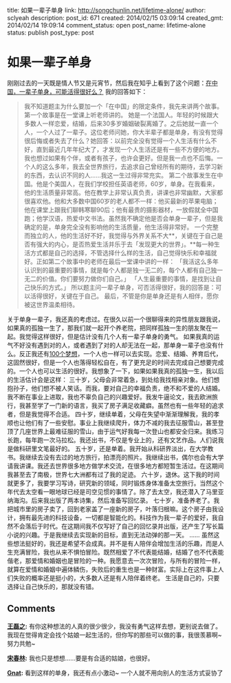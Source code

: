 title: 如果一辈子单身
link: http://songchunlin.net/lifetime-alone/
author: sclyeah
description: 
post_id: 671
created: 2014/02/15 03:09:14
created_gmt: 2014/02/14 19:09:14
comment_status: open
post_name: lifetime-alone
status: publish
post_type: post

# 如果一辈子单身

刚刚过去的一天既是情人节又是元宵节，然后我在知乎上看到了这个问题：[在中国，一辈子单身，可能活得很好么？](http://www.zhihu.com/question/20150918) 我的回答如下： 

> 我不知道题主为什么要加一个「在中国」的限定条件，我先来讲两个故事。 第一个故事是在一堂课上听老师讲的。 她是一个法国人。年轻的时候跟大多数人一样恋爱，结婚，后来30多岁婚姻破裂离婚了。之后她就一直一个人，一个人过了一辈子。这位老师问她，你大半辈子都是单身，有没有觉得很后悔或者失去了什么？她回答：以前完全没有觉得一个人生活有什么不好，直到最近几年年纪大了，才发现一个人生活还是有一些不方便的地方。我也想过如果有个伴，或者有孩子，也许会更好。但是我一点也不后悔。一个人的这么多年，我去全世界旅行，去追求自己曾经所有的期待，去学习新的东西，去认识不同的人……我这一生过得非常充实。 第二个故事发生在中国。他是个美国人，在我们学校担任英语老师，60岁，单身。在我看来，他的生活质量非常高。他在教学上非常认真负责，讲课也非常幽默，大家都很喜欢他。他和大多数中国60岁的老人都不一样：他买最新的苹果电脑；他在课堂上跟我们聊韩寒聊90后；他有最贵的摄影器材，一放假就全中国跑；他学汉语，热爱中文书法。虽然我不确定他是否会单身一辈子，但是我确定的是，单身完全没有影响他的生活质量，他生活得非常好。 一个完整而独立的人，他的生活好不好，我觉得与外界关系不大**，关键在于自己是否有强大的内心，是否热爱生活并乐于去「发现更大的世界」。**每一种生活方式都是自己的选择，不管选择什么样的生活，自己觉得快乐和幸福就好。正如第二个故事中的老师在最后一堂课中讲的一样： 「我活这么多年认识到的最重要的事情，就是每个人都是独一无二的，每个人都有自己独一无二的价值。你们要努力做你们自己。」 「人生最重要的事情，是找到让自己快乐的方式。」 所以题主问一辈子单身，可否活得很好，我的回答是：可以活得很好，关键在于自己。 最后，不管是你是单身还是有人相伴，愿你被这世界温柔相待。

关于单身一辈子，我还真的考虑过。在很久以前一个很聊得来的异性朋友跟我说，如果真的孤独一生了，那我们就一起开个养老院，把同样孤独一生的朋友聚在一起。我觉得这样很好，但是估计没有几个人有一辈子单身的勇气。 如果我真的运气不好没有遇到对的人，或者遇到了对的人却无法在一起，那单身一辈子也没有什么。反正我还有[100个梦想](/my-dreams/)，一个人也一样可以去实现。恋爱、结婚、养育后代，这固然很好，但是一个人也落得轻松自在，有了更充足的时间去完成自己想要完成的。一个人也可以生活的很好。我想象了一下，如果如果我真的孤独一生，我以后的生活估计会是这样： 三十岁，父母会非常着急，到处给我找相亲对象。他们想抱孙子，他们想不被人笑话。而我，要对自己的幸福负责，绝不和不爱的人结婚。我不断在事业上进取，我也不辜负自己的兴趣爱好。我发牛逼论文，我去欧洲旅行，我甚至学了一门新的语言，我买了房子满足收藏癖。虽然也有一些年轻的追求者，但是我觉得不合适。 四十岁，继续单着，父母在失望中渐渐理解我，我的孝顺也让他们有了一些安慰。事业上我继续爬升，体力不减的我去征服雪山，甚至登顶了几座世界上最难征服的雪山，由于运气好我每一次登山也都安全归来。我练习长跑，每年跑一次马拉松。我还出书，不仅是专业上的，还有文艺作品。人们说我是做科研里文笔最好的。 五十岁，还是单着。我开始从科研界淡出，在大学教书。我继续去没有去过的地方旅行，拍漂亮的照片。我继续出书，偶尔也会有大学请我讲课。我还去世界很多地方做学术交流，在很多地方都短暂生活过。在这期间我甚至去了南极，世界七大洲都有过了我的足迹。 六十岁，退休。这下我的时间就更多了，我要学习写诗，研究新的领域，同时锻炼身体准备太空旅行。当然这个年代去太空看一眼地球已经是司空见惯的事情了。除了去太空，我还潜入了马里亚纳海沟。后来我出版了两本诗集，然后准备写回忆录。 七十岁，准备养老了。我把城市里的房子卖了，回到老家盖了一座新的房子，叶落归根嘛。这个房子由我设计，拥有最先进的科技设备，一切都是智能化的。科技作为我一辈子的爱好，我自然不会落后于时代。在这期间我不仅写好了自己的回忆录并出版，还产生了写长篇小说的兴趣。于是我继续去实现新的目标，直到无法动弹的那一天。 …… 虽然这些想法挺好的，我还是希望不会成真。并不是有人陪伴会增加生活的乐趣，而是人生充满冒险，我也从来不惧怕冒险。既然相爱了不代表能结婚，结婚了也不代表能偕老，那爱情和婚姻也是冒险的一种。我愿意去一次次冒险，与所有的冒险一样，就算在爱情和婚姻中遍体鳞伤，失败后的重生也是一种财富。实际上在这件事上人们失败的概率还是挺小的，大多数人还是有人陪伴着终老。 生活是自己的，只要选择让自己快乐的，那就没有错。

## Comments

**[王磊之](#167 "2014-02-15 16:45:36"):** 有你这种想法的人真的很少很少，我没有勇气这样去想，更别说去做了。我现在觉得肯定会找个姑娘一起生活的，但你写的那些可以做的事，我很羡慕啊~努力共勉~

**[宋春林](#168 "2014-02-15 21:58:53"):** 我也只是想想……要是有合适的姑娘，也很好。

**[Gnat](#184 "2014-02-28 00:38:57"):** 看到这样的单身，我还有点小激动~ 一个人就不用向别人的生活方式妥协了

